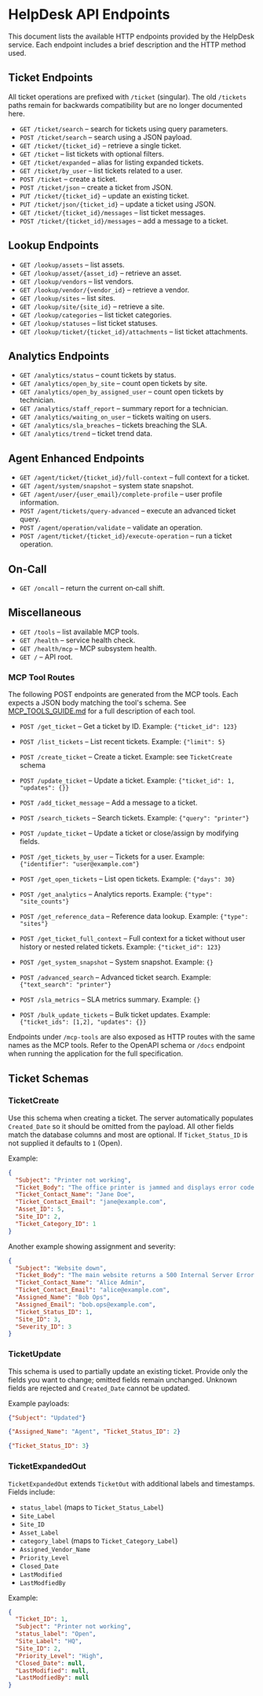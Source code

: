 # HelpDesk API Endpoints

This document lists the available HTTP endpoints provided by the HelpDesk service. Each endpoint includes a brief description and the HTTP method used.

## Ticket Endpoints

All ticket operations are prefixed with `/ticket` (singular). The old `/tickets`
paths remain for backwards compatibility but are no longer documented here.

- `GET /ticket/search` – search for tickets using query parameters.
- `POST /ticket/search` – search using a JSON payload.
- `GET /ticket/{ticket_id}` – retrieve a single ticket.
- `GET /ticket` – list tickets with optional filters.
- `GET /ticket/expanded` – alias for listing expanded tickets.
- `GET /ticket/by_user` – list tickets related to a user.
- `POST /ticket` – create a ticket.
- `POST /ticket/json` – create a ticket from JSON.
- `PUT /ticket/{ticket_id}` – update an existing ticket.
- `PUT /ticket/json/{ticket_id}` – update a ticket using JSON.
- `GET /ticket/{ticket_id}/messages` – list ticket messages.
- `POST /ticket/{ticket_id}/messages` – add a message to a ticket.

## Lookup Endpoints

- `GET /lookup/assets` – list assets.
- `GET /lookup/asset/{asset_id}` – retrieve an asset.
- `GET /lookup/vendors` – list vendors.
- `GET /lookup/vendor/{vendor_id}` – retrieve a vendor.
- `GET /lookup/sites` – list sites.
- `GET /lookup/site/{site_id}` – retrieve a site.
- `GET /lookup/categories` – list ticket categories.
- `GET /lookup/statuses` – list ticket statuses.
- `GET /lookup/ticket/{ticket_id}/attachments` – list ticket attachments.

## Analytics Endpoints

- `GET /analytics/status` – count tickets by status.
- `GET /analytics/open_by_site` – count open tickets by site.
- `GET /analytics/open_by_assigned_user` – count open tickets by technician.
- `GET /analytics/staff_report` – summary report for a technician.
- `GET /analytics/waiting_on_user` – tickets waiting on users.
- `GET /analytics/sla_breaches` – tickets breaching the SLA.
- `GET /analytics/trend` – ticket trend data.

## Agent Enhanced Endpoints

- `GET /agent/ticket/{ticket_id}/full-context` – full context for a ticket.
- `GET /agent/system/snapshot` – system state snapshot.
- `GET /agent/user/{user_email}/complete-profile` – user profile information.
- `POST /agent/tickets/query-advanced` – execute an advanced ticket query.
- `POST /agent/operation/validate` – validate an operation.
- `POST /agent/ticket/{ticket_id}/execute-operation` – run a ticket operation.

## On-Call

- `GET /oncall` – return the current on‑call shift.

## Miscellaneous

- `GET /tools` – list available MCP tools.
- `GET /health` – service health check.
- `GET /health/mcp` – MCP subsystem health.
- `GET /` – API root.

### MCP Tool Routes

The following POST endpoints are generated from the MCP tools. Each expects a
JSON body matching the tool's schema. See
[MCP_TOOLS_GUIDE.md](MCP_TOOLS_GUIDE.md) for a full description of each tool.

- `POST /get_ticket` – Get a ticket by ID. Example: `{"ticket_id": 123}`
- `POST /list_tickets` – List recent tickets. Example: `{"limit": 5}`
- `POST /create_ticket` – Create a ticket. Example: see `TicketCreate` schema
- `POST /update_ticket` – Update a ticket. Example: `{"ticket_id": 1, "updates": {}}`
- `POST /add_ticket_message` – Add a message to a ticket.
- `POST /search_tickets` – Search tickets. Example: `{"query": "printer"}`
- `POST /update_ticket` – Update a ticket or close/assign by modifying fields.
- `POST /get_tickets_by_user` – Tickets for a user. Example: `{"identifier": "user@example.com"}`

- `POST /get_open_tickets` – List open tickets. Example: `{"days": 30}`
- `POST /get_analytics` – Analytics reports. Example: `{"type": "site_counts"}`
- `POST /get_reference_data` – Reference data lookup. Example: `{"type": "sites"}`

- `POST /get_ticket_full_context` – Full context for a ticket without user history or nested related tickets. Example: `{"ticket_id": 123}`
- `POST /get_system_snapshot` – System snapshot. Example: `{}`

- `POST /advanced_search` – Advanced ticket search. Example: `{"text_search": "printer"}`

- `POST /sla_metrics` – SLA metrics summary. Example: `{}`
- `POST /bulk_update_tickets` – Bulk ticket updates. Example: `{"ticket_ids": [1,2], "updates": {}}`


Endpoints under `/mcp-tools` are also exposed as HTTP routes with the same names as the MCP tools. Refer to the OpenAPI schema or `/docs` endpoint when running the application for the full specification.

## Ticket Schemas

### TicketCreate

Use this schema when creating a ticket. The server automatically populates `Created_Date` so it should be omitted from the payload. All other fields match the database columns and most are optional. If `Ticket_Status_ID` is not supplied it defaults to `1` (Open).

Example:

```json
{
  "Subject": "Printer not working",
  "Ticket_Body": "The office printer is jammed and displays error code 34.",
  "Ticket_Contact_Name": "Jane Doe",
  "Ticket_Contact_Email": "jane@example.com",
  "Asset_ID": 5,
  "Site_ID": 2,
  "Ticket_Category_ID": 1
}
```

Another example showing assignment and severity:

```json
{
  "Subject": "Website down",
  "Ticket_Body": "The main website returns a 500 Internal Server Error.",
  "Ticket_Contact_Name": "Alice Admin",
  "Ticket_Contact_Email": "alice@example.com",
  "Assigned_Name": "Bob Ops",
  "Assigned_Email": "bob.ops@example.com",
  "Ticket_Status_ID": 1,
  "Site_ID": 3,
  "Severity_ID": 3
}
```

### TicketUpdate

This schema is used to partially update an existing ticket. Provide only the fields you want to change; omitted fields remain unchanged. Unknown fields are rejected and `Created_Date` cannot be updated.

Example payloads:

```json
{"Subject": "Updated"}
```

```json
{"Assigned_Name": "Agent", "Ticket_Status_ID": 2}
```

```json
{"Ticket_Status_ID": 3}
```

### TicketExpandedOut

`TicketExpandedOut` extends `TicketOut` with additional labels and timestamps.
Fields include:

- `status_label` (maps to `Ticket_Status_Label`)
- `Site_Label`
- `Site_ID`
- `Asset_Label`
- `category_label` (maps to `Ticket_Category_Label`)
- `Assigned_Vendor_Name`
- `Priority_Level`
- `Closed_Date`
- `LastModified`
- `LastModfiedBy`

Example:

```json
{
  "Ticket_ID": 1,
  "Subject": "Printer not working",
  "status_label": "Open",
  "Site_Label": "HQ",
  "Site_ID": 2,
  "Priority_Level": "High",
  "Closed_Date": null,
  "LastModified": null,
  "LastModfiedBy": null
}
```
